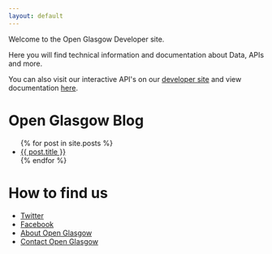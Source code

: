 ```yaml
---
layout: default
---
```


Welcome to the Open Glasgow Developer site.

Here you will find technical information and documentation about Data, APIs and more.

You can also visit our interactive API's on our [developer site](https://gcc.developer.azure-api.net/) and view documentation [here](./api).

# Open Glasgow Blog
<ul>
  {% for post in site.posts %}
    <li>
      <a href="{{ post.url }}">{{ post.title }}</a>
    </li>
  {% endfor %}
</ul>

# How to find us
* [Twitter](https://twitter.com/openglasgow)
* [Facebook](https://facebook.com/openglasgow)
* [About Open Glasgow](./about.md)
* [Contact Open Glasgow](./contact.md)
